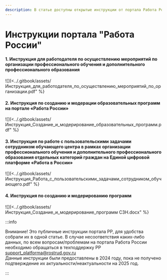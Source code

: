 ```yaml
---
description: В статье доступны открытые инструкции от портала Работа России
---
```


# Инструкции портала "Работа России"

#### 1. Инструкция для работодателя по осуществлению мероприятий по организации профессионального обучения и дополнительного профессионального образования

![](<../.gitbook/assets/Инструкция_для_работодателя_по_осуществлению_мероприятий_по_организации.pdf" %}

#### 2. Инструкция по созданию и модерации образовательных программ на портале «Работа России»

![](<../.gitbook/assets/Инструкция_Создание_и_модерирование_образовательных_программ.pdf" %}

#### 3. Инструкция по работе с пользовательскими задачами сотрудником обучающего центра в рамках организации профессионального обучения и дополнительного профессионального образования отдельных категорий граждан на Единой цифровой платформе «Работа в России»



![](<../.gitbook/assets/Инструкция_Работа_с_пользовательскими_задачами_сотрудником_обучающего.pdf" %}

#### 4. Инструкция по созданию и модерированию программ

![](<../.gitbook/assets/Инструкция_Создание_и_модерирование_программ СЗН.docx" %}

:::info

Внимание! Это публичные инструкции портала РР, для удобства собрали их в одной статье. В случае несоответствия каких-либо данных,  по всем вопросам/проблемам на портала Работа России необходимо обращаться в техподдержку РР [support\_platforma@rostrud.gov.ru](mailto:support_platforma@rostrud.gov.ru)\
Данные инструкции были предоставлены в 2024 году, пока не получено подтверждение их актуальности/неактуальности на 2025 год.

:::

